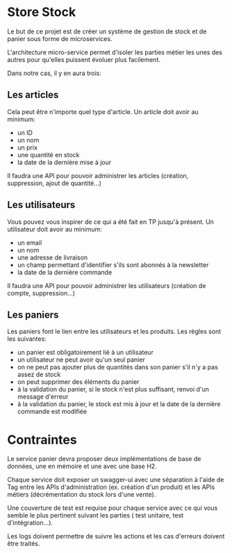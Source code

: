 # Store Stock

Le but de ce projet est de créer un système de gestion de stock et de panier sous forme de microservices.

L'architecture micro-service permet d'isoler les parties métier les unes des autres pour qu'elles puissent évoluer plus
facilement.

Dans notre cas, il y en aura trois:

## Les articles

Cela peut être n'importe quel type d'article. Un article doit avoir au minimum:

- un ID
- un nom
- un prix
- une quantité en stock
- la date de la dernière mise à jour

Il faudra une API pour pouvoir administrer les articles (création, suppression, ajout de quantité...)

## Les utilisateurs

Vous pouvez vous inspirer de ce qui a été fait en TP jusqu'à présent. Un utilisateur doit avoir au minimum:

- un email
- un nom
- une adresse de livraison
- un champ permettant d'identifier s'ils sont abonnés à la newsletter
- la date de la dernière commande

Il faudra une API pour pouvoir administrer les utilisateurs (création de compte, suppression...)

## Les paniers

Les paniers font le lien entre les utilisateurs et les produits. Les règles sont les suivantes:

- un panier est obligatoirement lié à un utilisateur
- un utilisateur ne peut avoir qu'un seul panier
- on ne peut pas ajouter plus de quantités dans son panier s'il n'y a pas assez de stock
- on peut supprimer des éléments du panier
- à la validation du panier, si le stock n'est plus suffisant, renvoi d'un message d'erreur
- à la validation du panier, le stock est mis à jour et la date de la dernière commande est modifiée

# Contraintes

Le service panier devra proposer deux implémentations de base de données, une en mémoire et une avec une base H2.

Chaque service doit exposer un swagger-ui avec une séparation à l'aide de Tag entre les APIs d'administration (ex.
création d'un produit) et les APIs métiers (décrémentation du stock lors d'une vente).

Une couverture de test est requise pour chaque service avec ce qui vous semble le plus pertinent suivant les parties (
test unitaire, test d'intégration...).

Les logs doivent permettre de suivre les actions et les cas d'erreurs doivent être traités.
